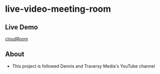 # live-video-meeting-room

## Live Demo

[cloudRoom](https://cloudroom.netlify.app/)

## About

- This project is followed Dennis and Traversy Media's YouTube channel

